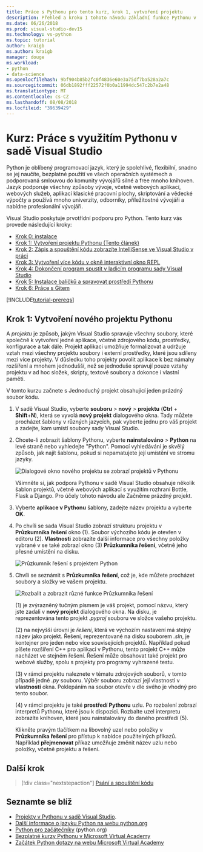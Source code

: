 ```yaml
---
title: Práce s Pythonu pro tento kurz, krok 1, vytvoření projektu
description: Přehled a kroku 1 tohoto návodu základní funkce Pythonu v sadě Visual Studio, včetně požadavků a vytvoření nového projektu Pythonu.
ms.date: 06/26/2018
ms.prod: visual-studio-dev15
ms.technology: vs-python
ms.topic: tutorial
author: kraigb
ms.author: kraigb
manager: douge
ms.workload:
- python
- data-science
ms.openlocfilehash: 9bf904b85b2fc0f4836e60e3a75df7ba528a2a7c
ms.sourcegitcommit: 06db1892fff22572f0b0a11994dc547c2b7e2a48
ms.translationtype: MT
ms.contentlocale: cs-CZ
ms.lasthandoff: 08/08/2018
ms.locfileid: "39639429"
---
```

# <a name="tutorial-work-with-python-in-visual-studio"></a>Kurz: Práce s využitím Pythonu v sadě Visual Studio

Python je oblíbený programovací jazyk, který je spolehlivé, flexibilní, snadno se jej naučíte, bezplatné použití ve všech operačních systémech a podporovaná smlouvou do komunity vývojářů silné a free mnoho knihoven. Jazyk podporuje všechny způsoby vývoje, včetně webových aplikací, webových služeb, aplikací klasické pracovní plochy, skriptování a vědecké výpočty a používá mnoho univerzity, odborníky, příležitostné vývojáři a nabídne profesionální vývojáři.

Visual Studio poskytuje prvotřídní podporu pro Python. Tento kurz vás provede následující kroky:

- [Krok 0: instalace](tutorial-working-with-python-in-visual-studio-step-00-installation.md)
- [Krok 1: Vytvoření projektu Pythonu (Tento článek)](#step-1-create-a-new-python-project)
- [Krok 2: Zápis a spouštění kódu zobrazíte IntelliSense ve Visual Studio v práci](tutorial-working-with-python-in-visual-studio-step-02-writing-code.md)
- [Krok 3: Vytvoření více kódu v okně interaktivní okno REPL](tutorial-working-with-python-in-visual-studio-step-03-interactive-repl.md)
- [Krok 4: Dokončení program spustit v ladicím programu sady Visual Studio](tutorial-working-with-python-in-visual-studio-step-04-debugging.md)
- [Krok 5: Instalace balíčků a spravovat prostředí Pythonu](tutorial-working-with-python-in-visual-studio-step-05-installing-packages.md)
- [Krok 6: Práce s Gitem](tutorial-working-with-python-in-visual-studio-step-06-working-with-git.md)

[!INCLUDE[tutorial-prereqs](includes/tutorial-prereqs.md)]

## <a name="step-1-create-a-new-python-project"></a>Krok 1: Vytvoření nového projektu Pythonu

A *projektu* je způsob, jakým Visual Studio spravuje všechny soubory, které společně k vytvoření jedné aplikace, včetně zdrojového kódu, prostředky, konfigurace a tak dále. Projekt aplikaci umožňuje formalizovat a udržuje vztah mezi všechny projektu soubory i externí prostředky, které jsou sdíleny mezi více projekty. V důsledku toho projekty povolit aplikace k bez námahy rozšíření a mnohem jednodušší, než se jednoduše spravují pouze vztahy projektu v ad hoc složek, skripty, textové soubory a dokonce i vlastní paměti.

V tomto kurzu začnete s Jednoduchý projekt obsahující jeden prázdný soubor kódu.

1. V sadě Visual Studio, vyberte **souboru** > **nový** > **projektu** (**Ctrl** + **Shift**+**N**), která se vyvolá **nový projekt** dialogového okna. Tady můžete procházet šablony v různých jazycích, pak vyberte jednu pro váš projekt a zadejte, kam umístí soubory sady Visual Studio.

1. Chcete-li zobrazit šablony Pythonu, vyberte **nainstalováno** > **Python** na levé straně nebo vyhledejte "Python". Pomocí vyhledávání je skvělý způsob, jak najít šablonu, pokud si nepamatujete její umístění ve stromu jazyky.

    ![Dialogové okno nového projektu se zobrazí projektů v Pythonu](media/vs-getting-started-python-01-new-project.png)

    Všimněte si, jak podpora Pythonu v sadě Visual Studio obsahuje několik šablon projektů, včetně webových aplikací s využitím rozhraní Bottle, Flask a Django. Pro účely tohoto návodu ale Začněme prázdný projekt.

1. Vyberte **aplikace v Pythonu** šablony, zadejte název projektu a vyberte **OK**.

1. Po chvíli se sada Visual Studio zobrazí strukturu projektu v **Průzkumníka řešení** okno (1). Soubor výchozího kódu je otevřen v editoru (2). **Vlastnosti** zobrazíte další informace pro všechny položky vybrané v se také zobrazí okno (3) **Průzkumníka řešení**, včetně jeho přesné umístění na disku.

    ![Průzkumník řešení s projektem Python](media/vs-getting-started-python-02-windows.png)

1. Chvíli se seznámit s **Průzkumníka řešení**, což je, kde můžete procházet soubory a složky ve vašem projektu.

    ![Rozbalit a zobrazit různé funkce Průzkumníka řešení](media/vs-getting-started-python-03-solution-explorer.png)

    (1) je zvýrazněný tučným písmem je váš projekt, pomocí názvu, který jste zadali v **nový projekt** dialogového okna. Na disku, je reprezentována tento projekt *.pyproj* souboru ve složce vašeho projektu.

    (2) na nejvyšší úrovni je *řešení*, která ve výchozím nastavení má stejný název jako projekt. Řešení, reprezentované na disku souborem *.sln*, je kontejner pro jeden nebo více souvisejících projektů. Například pokud píšete rozšíření C++ pro aplikaci v Pythonu, tento projekt C++ může nacházet ve stejném řešení. Řešení může obsahovat také projekt pro webové služby, spolu s projekty pro programy vyhrazené testu. 

    (3) v rámci projektu naleznete v tématu zdrojových souborů, v tomto případě jedné *.py* souboru. Výběr souboru zobrazí její vlastnosti v **vlastnosti** okna. Poklepáním na soubor otevře v dle svého je vhodný pro tento soubor.

    (4) v rámci projektu je také **prostředí Pythonu** uzlu. Po rozbalení zobrazí interpretů Pythonu, které jsou k dispozici. Rozbalte uzel interpretu zobrazíte knihoven, které jsou nainstalovány do daného prostředí (5).

    Klikněte pravým tlačítkem na libovolný uzel nebo položky v **Průzkumníka řešení** pro přístup k nabídce použitelných příkazů. Například **přejmenovat** příkaz umožňuje změnit název uzlu nebo položky, včetně projektu a řešení.

## <a name="next-step"></a>Další krok

> [!div class="nextstepaction"]
> [Psání a spouštění kódu](tutorial-working-with-python-in-visual-studio-step-02-writing-code.md)

## <a name="go-deeper"></a>Seznamte se blíž

- [Projekty v Pythonu v sadě Visual Studio](managing-python-projects-in-visual-studio.md).
- [Další informace o jazyku Python na webu python.org](https://www.python.org)
- [Python pro začátečníky](https://www.python.org/about/gettingstarted/) (python.org)
- [Bezplatné kurzy Pythonu v Microsoft Virtual Academy](https://mva.microsoft.com/search/SearchResults.aspx#!q=python)
- [Začátek Python dotazy na webu Microsoft Virtual Academy](https://aka.ms/mva-top-python-questions)
